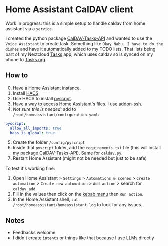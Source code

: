 # Home Assistant CalDAV client

Work in progress: this is a simple setup to handle caldav from home assistant via a `service`.

I created the python package [CalDAV-Tasks-API](https://github.com/thiswillbeyourgithub/Caldav-Tasks-API) and wanted to use the `Voice Assistant` to create task. Something like `Okay Nabu. I have to do the dishes` and have it automatically added to my TODO lists. That lists being part of my Nextcloud [Tasks](https://apps.nextcloud.com/apps/tasks) app, which uses caldav so is synced on my phone to [Tasks.org](https://github.com/tasks/tasks/).


## How to

0. Have a Home Assistant instance.
1. Install [HACS](https://www.hacs.xyz/).
2. Use HACS to install [pyscript](https://hacs-pyscript.readthedocs.io/).
3. Have a way to access Home Assistant's files. I use [addon-ssh](https://github.com/hassio-addons/addon-ssh).
4. *Not sure this is needed:* add to `/root/homeassistant/configuration.yaml`:
```yaml
pyscript:
  allow_all_imports: true
  hass_is_global: true
```
5. Create the folder `/config/pyscript`
6. Inside that `pyscript` folder, add the `requirements.txt` file (this will install my package [CalDAV-Tasks-API](https://github.com/thiswillbeyourgithub/Caldav-Tasks-API)). Same for `caldav.py`.
6. Restart Home Assistant (might not be needed but just to be safe)

To test it's working fine:
1. Open Home Assistant > `Settings` > `Automations & scenes` > `Create automation` > `Create new automation` > `Add action` > search for `caldav_add`.
2. Fill in the values then click on the [kebab menu](https://kagi.com/proxy/images?c=_m3km2RjA3G0qleowsZXHZb9NEn0fSsEYIHbKzMDyAFb4nUPIanknmQV_g0rmdCI7DSE22WJPm02DVRa5zIwCPC41lLGjxK0i-EQl5d8ksDTc5kbYP4yXvylNyvKQ4EQWuBHN6v0-pHv23WJZriDSg%3D%3D) then `Run action`.
3. In the Home Assistant shell, `cat /root/homeassistant/homeassistant.log` to look for any issues.


## Notes
- Feedbacks welcome
- I didn't create `intents` or things like that because I use LLMs directly
